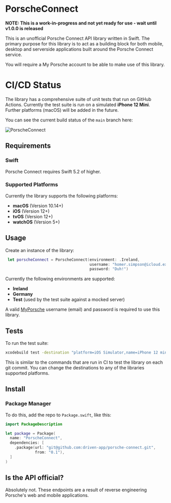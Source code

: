 # PorscheConnect 

**NOTE: This is a work-in-progress and not yet ready for use - wait until v1.0.0 is released**

This is an unofficial Porsche Connect API library written in Swift. The primary purpose for this library is to act as a building block for both mobile, desktop and serverside applications built around the Porsche Connect service.

You will require a My Porsche account to be able to make use of this library.

# CI/CD Status

The library has a comprehensive suite of unit tests that run on GitHub Actions. Currently the test suite is run on a simulated **iPhone 12 Mini**. Further platforms (macOS) will be added in the future. 

You can see the current build status of the `main` branch here:

![PorscheConnect](https://github.com/driven-app/porsche-connect/workflows/PorscheConnect/badge.svg)


## Requirements

### Swift

Porsche Connect requires Swift 5.2 of higher.

### Supported Platforms

Currently the library supports the following platforms:

* **macOS** (Version 10.14+)
* **iOS** (Version 12+)
* **tvOS** (Version 12+)
* **watchOS** (Version 5+)


## Usage

Create an instance of the library:

```Swift
 let porscheConnect = PorscheConnect(environment: .Ireland, 
                                     username: "homer.simpson@icloud.example", 
                                     password: "Duh!")
```

Currently the following environments are supported:

* **Ireland**
* **Germany**
* **Test** (used by the test suite against a mocked server)

A valid [MyPorsche](https://connect-portal.porsche.com) username (email) and password is required to use this library.


## Tests

To run the test suite:

```bash
xcodebuild test -destination "platform=iOS Simulator,name=iPhone 12 mini" -scheme "PorscheConnect"
```

This is similar to the commands that are run in CI to test the library on each git commit. You can change the destinations to any of the libraries supported platforms.


## Install

### Package Manager

To do this, add the repo to `Package.swift`, like this:

```swift
import PackageDescription

let package = Package(
  name: "PorscheConnect",
  dependencies: [
    .package(url: "git@github.com:driven-app/porsche-connect.git", 
             from: "0.1"),
  ]
)
```

## Is the API official?

Absolutely not. These endpoints are a result of reverse engineering Porsche's web and mobile applications.

